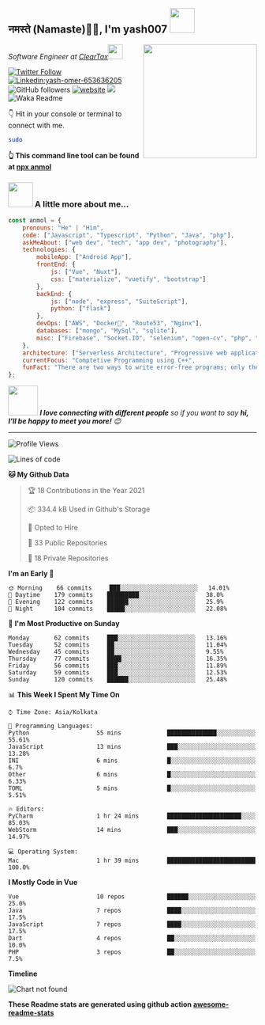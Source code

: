 <h2>नमस्ते (Namaste)🙏🏻, I'm yash007  <img src="https://media.giphy.com/media/z00XCKBng2nohbUr98/giphy.gif" width="50"></h2>
<img align='right' src="https://media.giphy.com/media/LEe5yo2E9Fi3FmuEPK/giphy.gif" width="230">
<p><em>Software Engineer at <a href="http://www.cleartax.in">ClearTax</a><img src="https://media.giphy.com/media/WUlplcMpOCEmTGBtBW/giphy.gif" width="30"> 
</em></p>

[![Twitter Follow](https://img.shields.io/twitter/follow/yash_omer?label=Follow)](https://twitter.com/intent/follow?screen_name=misteranmol)
[![Linkedin:yash-omer-653636205 ](https://img.shields.io/badge/-anmol-blue?style=flat-square&logo=Linkedin&logoColor=white&link=https://www.linkedin.com/in/yash-omer-653636205)](https://www.linkedin.com/in/yash-omer-653636205/)![GitHub followers](https://img.shields.io/github/followers/anmol098?label=Follow&style=social)
[![website](https://img.shields.io/badge/Website-46a2f1.svg?&style=flat-square&logo=Google-Chrome&logoColor=white&link=https://anmolsingh.me/)](https://anmolsingh.me/)
![](https://visitor-badge.glitch.me/badge?page_id=anmol098.anmol098)
![Waka Readme](https://github.com/anmol098/anmol098/workflows/Waka%20Readme/badge.svg)

👇 Hit in your console or terminal to connect with me.

```bash
sudo 
```
**👆 This command line tool can be found at [npx anmol](https://github.com/anmol098/npx_card)**

### <img src="https://media.giphy.com/media/VgCDAzcKvsR6OM0uWg/giphy.gif" width="50"> A little more about me...  

```javascript
const anmol = {
    pronouns: "He" | "Him",
    code: ["Javascript", "Typescript", "Python", "Java", "php"],
    askMeAbout: ["web dev", "tech", "app dev", "photography"],
    technologies: {
        mobileApp: ["Android App"],
        frontEnd: {
            js: ["Vue", "Nuxt"],
            css: ["materialize", "vuetify", "bootstrap"]
        },
        backEnd: {
            js: ["node", "express", "SuiteScript"],
            python: ["flask"]
        },
        devOps: ["AWS", "Docker🐳", "Route53", "Nginx"],
        databases: ["mongo", "MySql", "sqlite"],
        misc: ["Firebase", "Socket.IO", "selenium", "open-cv", "php", "SuiteApp"]
    },
    architecture: ["Serverless Architecture", "Progressive web applications", "Single page applications"],
    currentFocus: "Comptetive Programming using C++",
    funFact: "There are two ways to write error-free programs; only the third one works"
};
```

<img src="https://media.giphy.com/media/LnQjpWaON8nhr21vNW/giphy.gif" width="60"> <em><b>I love connecting with different people</b> so if you want to say <b>hi, I'll be happy to meet you more!</b> 😊</em>

---
<!--START_SECTION:waka-->
![Profile Views](http://img.shields.io/badge/Profile%20Views-887-blue)

![Lines of code](https://img.shields.io/badge/From%20Hello%20World%20I%27ve%20Written-1.3%20million%20lines%20of%20code-blue)

**🐱 My Github Data** 

> 🏆 18 Contributions in the Year 2021
 > 
> 📦 334.4 kB Used in Github's Storage 
 > 
> 💼 Opted to Hire
 > 
> 📜 33 Public Repositories 
 > 
> 🔑 18 Private Repositories  
 > 
**I'm an Early 🐤** 

```text
🌞 Morning    66 commits     ███░░░░░░░░░░░░░░░░░░░░░░   14.01% 
🌆 Daytime    179 commits    █████████░░░░░░░░░░░░░░░░   38.0% 
🌃 Evening    122 commits    ██████░░░░░░░░░░░░░░░░░░░   25.9% 
🌙 Night      104 commits    █████░░░░░░░░░░░░░░░░░░░░   22.08%

```
📅 **I'm Most Productive on Sunday** 

```text
Monday       62 commits     ███░░░░░░░░░░░░░░░░░░░░░░   13.16% 
Tuesday      52 commits     ██░░░░░░░░░░░░░░░░░░░░░░░   11.04% 
Wednesday    45 commits     ██░░░░░░░░░░░░░░░░░░░░░░░   9.55% 
Thursday     77 commits     ████░░░░░░░░░░░░░░░░░░░░░   16.35% 
Friday       56 commits     ███░░░░░░░░░░░░░░░░░░░░░░   11.89% 
Saturday     59 commits     ███░░░░░░░░░░░░░░░░░░░░░░   12.53% 
Sunday       120 commits    ██████░░░░░░░░░░░░░░░░░░░   25.48%

```


📊 **This Week I Spent My Time On** 

```text
⌚︎ Time Zone: Asia/Kolkata

💬 Programming Languages: 
Python                   55 mins             ██████████████░░░░░░░░░░░   55.61% 
JavaScript               13 mins             ███░░░░░░░░░░░░░░░░░░░░░░   13.28% 
INI                      6 mins              █░░░░░░░░░░░░░░░░░░░░░░░░   6.7% 
Other                    6 mins              █░░░░░░░░░░░░░░░░░░░░░░░░   6.33% 
TOML                     5 mins              █░░░░░░░░░░░░░░░░░░░░░░░░   5.51%

🔥 Editors: 
PyCharm                  1 hr 24 mins        █████████████████████░░░░   85.03% 
WebStorm                 14 mins             ███░░░░░░░░░░░░░░░░░░░░░░   14.97%

💻 Operating System: 
Mac                      1 hr 39 mins        █████████████████████████   100.0%

```

**I Mostly Code in Vue** 

```text
Vue                      10 repos            ██████░░░░░░░░░░░░░░░░░░░   25.0% 
Java                     7 repos             ████░░░░░░░░░░░░░░░░░░░░░   17.5% 
JavaScript               7 repos             ████░░░░░░░░░░░░░░░░░░░░░   17.5% 
Dart                     4 repos             ██░░░░░░░░░░░░░░░░░░░░░░░   10.0% 
PHP                      3 repos             ██░░░░░░░░░░░░░░░░░░░░░░░   7.5%

```


**Timeline**

![Chart not found](https://raw.githubusercontent.com/anmol098/anmol098/master/charts/bar_graph.png) 


<!--END_SECTION:waka-->

**These Readme stats are generated using github action [awesome-readme-stats](https://github.com/anmol098/waka-readme-stats)**
